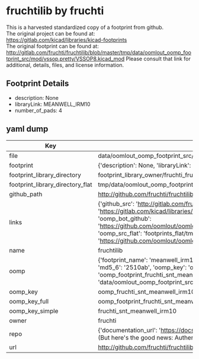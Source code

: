 # fruchtilib by fruchti  
This is a harvested standardized copy of a footprint from github.  
The original project can be found at:  
https://gitlab.com/kicad/libraries/kicad-footprints  
The original footprint can be found at:
http://gitlab.com/fruchti/fruchtilib/blob/master/tmp/data/oomlout_oomp_footprint_src/mod/vssop.pretty/VSSOP8.kicad_mod
Please consult that link for additional, details, files, and license information.  
## Footprint Details
* description: None  
* libraryLink: MEANWELL_IRM10  
* number_of_pads: 4  
## yaml dump  
| Key | Value |  
| --- | --- |  
| file | data/oomlout_oomp_footprint_src/fruchtilib/mod/snt.pretty/MEANWELL_IRM10.kicad_mod |  
| footprint | {'description': None, 'libraryLink': 'MEANWELL_IRM10', 'number_of_pads': 4} |  
| footprint_library_directory | footprint_library_owner/fruchti_fruchtilib |  
| footprint_library_directory_flat | tmp/data/oomlout_oomp_footprint_src/footprints_flat/fruchti_snt_meanwell_irm10/working |  
| github_path | http://github.com/fruchti/fruchtilib/blob/master/tmp/data/oomlout_oomp_footprint_src/mod/snt.pretty/MEANWELL_IRM10.kicad_mod |  
| links | {'github_src': 'http://gitlab.com/fruchti/fruchtilib/blob/master/tmp/data/oomlout_oomp_footprint_src/mod/vssop.pretty/VSSOP8.kicad_mod', 'github_src_repo': 'https://gitlab.com/kicad/libraries/kicad-footprints', 'oomp_bot': 'tmp/data/oomlout_oomp_footprint_src/footprints/fruchti_snt_meanwell_irm10/working', 'oomp_bot_github': 'https://github.com/oomlout/oomlout_oomp_footprint_bot/tree/main/tmp/data/oomlout_oomp_footprint_src/footprints/fruchti_snt_meanwell_irm10/working', 'oomp_src_flat': 'footprints_flat/tmp/data/oomlout_oomp_footprint_src/footprints_flat/fruchti_snt_meanwell_irm10/working', 'oomp_src_flat_github': 'https://github.com/oomlout/oomlout_oomp_footprint_src/tree/main/tmp/data/oomlout_oomp_footprint_src/footprints_flat/fruchti_snt_meanwell_irm10/working'} |  
| name | fruchtilib |  
| oomp | {'footprint_name': 'meanwell_irm10', 'library_name': 'snt', 'md5': '2510ab4499a3806fb552f6dbc97d50a7', 'md5_10': '2510ab4499', 'md5_5': '2510a', 'md5_6': '2510ab', 'oomp_key': 'oomp_fruchti_snt_meanwell_irm10', 'oomp_key_extra': 'oomp_footprint_fruchti_snt_meanwell_irm10', 'oomp_key_full': 'oomp_footprint_fruchti_snt_meanwell_irm10_2510ab', 'oomp_key_simple': 'fruchti_snt_meanwell_irm10', 'original_filename': 'data/oomlout_oomp_footprint_src/fruchtilib/mod/snt.pretty/MEANWELL_IRM10.kicad_mod', 'owner_name': 'fruchti'} |  
| oomp_key | oomp_fruchti_snt_meanwell_irm10 |  
| oomp_key_full | oomp_footprint_fruchti_snt_meanwell_irm10 |  
| oomp_key_simple | fruchti_snt_meanwell_irm10 |  
| owner | fruchti |  
| repo | {'documentation_url': 'https://docs.github.com/rest/overview/resources-in-the-rest-api#rate-limiting', 'message': "API rate limit exceeded for 84.66.142.224. (But here's the good news: Authenticated requests get a higher rate limit. Check out the documentation for more details.)"} |  
| url | http://github.com/fruchti/fruchtilib |  

